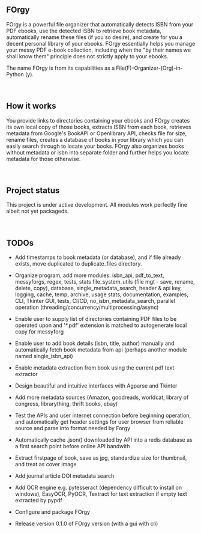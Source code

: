 ## FOrgy
FOrgy is a powerful file organizer that automatically detects ISBN from your PDF ebooks, use the detected ISBN to retrieve book metadata, automatically rename these files (if you so desire), and create for you a decent personal  library of your ebooks. FOrgy essentially helps you manage your messy PDF e-book collection, including when the "by their names we shall know them" principle does not strictly apply to your ebooks.

The name FOrgy is from its capabilities as a File(F)-Organizer-(Org)-in-Python (y).
<br/>
<br/>
<br/>
    
## How it works
You provide links to directories containing your ebooks and FOrgy creates its own local copy of those books, extracts ISBN from each book, retrieves metadata from Google's BookAPI or Openlibrary API, checks file for size, rename files, creates a database of books in your library which you can easily search through to locate your books. FOrgy also organizes books without metadata or isbn into separate folder and further helps you locate metadata for those otherwise.
<br/>
<br/>
<br/>


## Project status
This project is under active development. All modules work perfectly fine albeit not yet packageds.
<br/>
<br/>
<br/>

## TODOs

- Add timestamps to book metadata (or database), and if file already exists, move duplicated to
  duplicate_files directory.

- Organize program, add more modules: isbn_api, pdf_to_text, messyforgs, regex, tests, stats
  file_system_utils (file mgt - save, rename, delete, copy), database, single_metadata_search,
  header & api key, logging, cache, temp, archive, usage stats, documentation, examples,
  CLI, Tkinter GUI, tests, CI/CD, no_isbn_metadata_search, parallel operation
  (threading/concurrency/multiprocessing/async)

- Enable user to supply list of directories containing PDF files to be operated upon and '*.pdf'
  extension is matched to autogenerate local copy for messyforg

- Enable user to add book details (isbn, title, author) manually and automatically fetch book metadata
  from api (perhaps another module named single_isbn_api)

- Enable metadata extraction from book using the current pdf text extractor

- Design beautiful and intuitive interfaces with Agparse and Tkinter

- Add more metadata sources (Amazon, goodreads, worldcat, library of congress, librarything, thrift books, ebay)

- Test the APIs and user internet connection before beginning operation, and automatically get header
  settings for user browser from reliable source and parse into format needed by Forgy

- Automatically cache .json() downloaded by API into a redis database as a first search point
  before online API bandwith

- Extract firstpage of book, save as jpg, standardize size for thumbnail, and treat as cover image

- Add journal article DOI metadata search

- Add OCR engine e.g. pytesseract (dependency difficult to install on windows),
  EasyOCR, PyOCR, Textract for text extraction if empty text extracted by pypdf

- Configure and package FOrgy

- Release version 0.1.0 of FOrgy version (with a gui with cli)